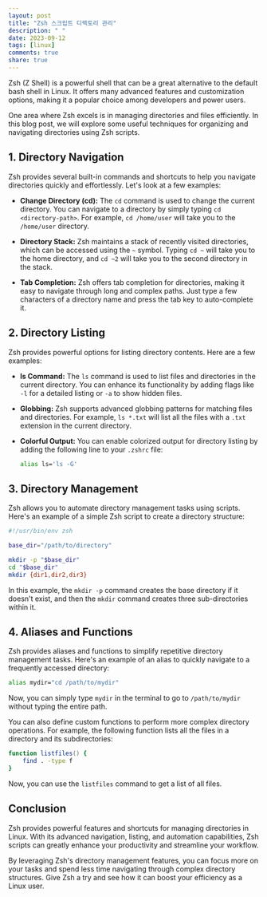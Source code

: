 ```yaml
---
layout: post
title: "Zsh 스크립트 디렉토리 관리"
description: " "
date: 2023-09-12
tags: [linux]
comments: true
share: true
---
```


Zsh (Z Shell) is a powerful shell that can be a great alternative to the default bash shell in Linux. It offers many advanced features and customization options, making it a popular choice among developers and power users.

One area where Zsh excels is in managing directories and files efficiently. In this blog post, we will explore some useful techniques for organizing and navigating directories using Zsh scripts.

## 1. Directory Navigation

Zsh provides several built-in commands and shortcuts to help you navigate directories quickly and effortlessly. Let's look at a few examples:

- **Change Directory (cd):** The `cd` command is used to change the current directory. You can navigate to a directory by simply typing `cd <directory-path>`. For example, `cd /home/user` will take you to the `/home/user` directory.

- **Directory Stack:** Zsh maintains a stack of recently visited directories, which can be accessed using the `~` symbol. Typing `cd ~` will take you to the home directory, and `cd ~2` will take you to the second directory in the stack.

- **Tab Completion:** Zsh offers tab completion for directories, making it easy to navigate through long and complex paths. Just type a few characters of a directory name and press the tab key to auto-complete it.

## 2. Directory Listing

Zsh provides powerful options for listing directory contents. Here are a few examples:

- **ls Command:** The `ls` command is used to list files and directories in the current directory. You can enhance its functionality by adding flags like `-l` for a detailed listing or `-a` to show hidden files.

- **Globbing:** Zsh supports advanced globbing patterns for matching files and directories. For example, `ls *.txt` will list all the files with a `.txt` extension in the current directory.

- **Colorful Output:** You can enable colorized output for directory listing by adding the following line to your `.zshrc` file:

  ```zsh
  alias ls='ls -G'
  ```

## 3. Directory Management

Zsh allows you to automate directory management tasks using scripts. Here's an example of a simple Zsh script to create a directory structure:

```zsh
#!/usr/bin/env zsh

base_dir="/path/to/directory"

mkdir -p "$base_dir"
cd "$base_dir"
mkdir {dir1,dir2,dir3}
```

In this example, the `mkdir -p` command creates the base directory if it doesn't exist, and then the `mkdir` command creates three sub-directories within it.

## 4. Aliases and Functions

Zsh provides aliases and functions to simplify repetitive directory management tasks. Here's an example of an alias to quickly navigate to a frequently accessed directory:

```zsh
alias mydir="cd /path/to/mydir"
```

Now, you can simply type `mydir` in the terminal to go to `/path/to/mydir` without typing the entire path.

You can also define custom functions to perform more complex directory operations. For example, the following function lists all the files in a directory and its subdirectories:

```zsh
function listfiles() {
    find . -type f
}
```

Now, you can use the `listfiles` command to get a list of all files.

## Conclusion

Zsh provides powerful features and shortcuts for managing directories in Linux. With its advanced navigation, listing, and automation capabilities, Zsh scripts can greatly enhance your productivity and streamline your workflow.

By leveraging Zsh's directory management features, you can focus more on your tasks and spend less time navigating through complex directory structures. Give Zsh a try and see how it can boost your efficiency as a Linux user.